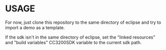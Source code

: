 # USAGE

For now, just clone this repository to the same directory of eclipse and try to
import a demo as a template.

If the sdk isn't in the same directory of eclipse, set the "linked resources" 
and "build variables" CC3200SDK variable to the current sdk path.


